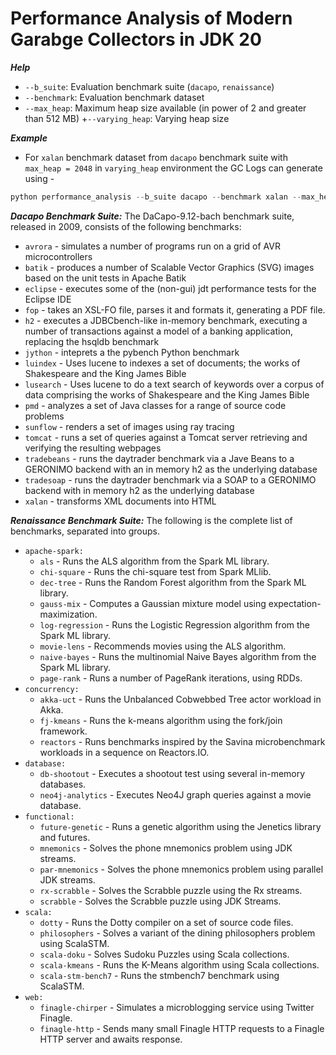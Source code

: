 # Performance Analysis of Modern Garabge Collectors in JDK 20

***Help***
+ ``--b_suite``: Evaluation benchmark suite (``dacapo``, ``renaissance``)
+ ``--benchmark``: Evaluation benchmark dataset
+ ``--max_heap``: Maximum heap size available (in power of 2 and greater than 512 MB)
+``--varying_heap``: Varying heap size

***Example***
+ For `xalan` benchmark dataset from `dacapo` benchmark suite with ``max_heap = 2048`` in ``varying_heap`` environment the GC Logs can generate using -
```python
python performance_analysis --b_suite dacapo --benchmark xalan --max_heap 2048 --varying_heap True
```
***Dacapo Benchmark Suite:*** The DaCapo-9.12-bach benchmark suite, released in 2009, consists of the following benchmarks:
+ ``avrora`` - simulates a number of programs run on a grid of AVR microcontrollers
+ ``batik`` - produces a number of Scalable Vector Graphics (SVG) images based on the unit tests in Apache Batik
+ ``eclipse`` - executes some of the (non-gui) jdt performance tests for the Eclipse IDE
+ ``fop`` - takes an XSL-FO file, parses it and formats it, generating a PDF file.
+ ``h2`` - executes a JDBCbench-like in-memory benchmark, executing a number of transactions against a model of a banking application, replacing the hsqldb benchmark
+ ``jython`` - inteprets a the pybench Python benchmark
+ ``luindex`` - Uses lucene to indexes a set of documents; the works of Shakespeare and the King James Bible
+ ``lusearch`` - Uses lucene to do a text search of keywords over a corpus of data comprising the works of Shakespeare and the King James Bible
+ ``pmd`` - analyzes a set of Java classes for a range of source code problems
+ ``sunflow`` - renders a set of images using ray tracing
+ ``tomcat`` - runs a set of queries against a Tomcat server retrieving and verifying the resulting webpages
+ ``tradebeans`` - runs the daytrader benchmark via a Jave Beans to a GERONIMO backend with an in memory h2 as the underlying database
+ ``tradesoap`` - runs the daytrader benchmark via a SOAP to a GERONIMO backend with in memory h2 as the underlying database
+ ``xalan`` - transforms XML documents into HTML

***Renaissance Benchmark Suite:*** The following is the complete list of benchmarks, separated into groups.
+ ``apache-spark:``
  - ``als`` - Runs the ALS algorithm from the Spark ML library.
  - ``chi-square`` - Runs the chi-square test from Spark MLlib.
  - ``dec-tree`` - Runs the Random Forest algorithm from the Spark ML library.
  - ``gauss-mix`` - Computes a Gaussian mixture model using expectation-maximization.
  - ``log-regression`` - Runs the Logistic Regression algorithm from the Spark ML library.
  - ``movie-lens`` - Recommends movies using the ALS algorithm.
  - ``naive-bayes`` - Runs the multinomial Naive Bayes algorithm from the Spark ML library.
  - ``page-rank`` - Runs a number of PageRank iterations, using RDDs.
+ ``concurrency:``
  - ``akka-uct`` - Runs the Unbalanced Cobwebbed Tree actor workload in Akka.
  - ``fj-kmeans`` - Runs the k-means algorithm using the fork/join framework.
  - ``reactors`` - Runs benchmarks inspired by the Savina microbenchmark workloads in a sequence on Reactors.IO.
+ ``database:``
  - ``db-shootout`` - Executes a shootout test using several in-memory databases.
  - ``neo4j-analytics`` - Executes Neo4J graph queries against a movie database.
+ ``functional:``
  - ``future-genetic`` - Runs a genetic algorithm using the Jenetics library and futures.
  - ``mnemonics`` - Solves the phone mnemonics problem using JDK streams.
  - ``par-mnemonics`` - Solves the phone mnemonics problem using parallel JDK streams.
  - ``rx-scrabble`` - Solves the Scrabble puzzle using the Rx streams.
  - ``scrabble`` - Solves the Scrabble puzzle using JDK Streams.
+ ``scala:``
  - ``dotty`` - Runs the Dotty compiler on a set of source code files.
  - ``philosophers`` - Solves a variant of the dining philosophers problem using ScalaSTM.
  - ``scala-doku`` - Solves Sudoku Puzzles using Scala collections.
  - ``scala-kmeans`` - Runs the K-Means algorithm using Scala collections.
  - ``scala-stm-bench7`` - Runs the stmbench7 benchmark using ScalaSTM.
+ ``web:``
  - ``finagle-chirper`` - Simulates a microblogging service using Twitter Finagle.
  - ``finagle-http`` - Sends many small Finagle HTTP requests to a Finagle HTTP server and awaits response.
